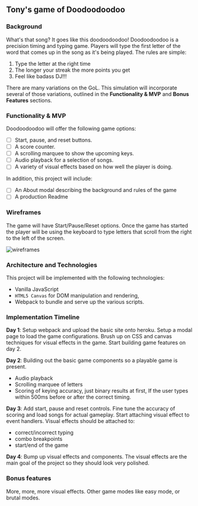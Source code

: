 ## Tony's game of Doodoodoodoo

### Background

What's that song? It goes like this doodoodoodoo! Doodoodoodoo is a precision timing and typing game.  Players will type the first letter of the word that comes up in the song as it's being played.  The rules are simple:

1) Type the letter at the right time
2) The longer your streak the more points you get
3) Feel like badass DJ!!!

There are many variations on the GoL.  This simulation will incorporate several of those variations, outlined in the **Functionality & MVP** and **Bonus Features** sections.

### Functionality & MVP  

Doodoodoodoo will offer the following game options:

- [ ] Start, pause, and reset buttons.
- [ ] A score counter.
- [ ] A scrolling marquee to show the upcoming keys.
- [ ] Audio playback for a selection of songs.
- [ ] A variety of visual effects based on how well the player is doing.

In addition, this project will include:

- [ ] An About modal describing the background and rules of the game
- [ ] A production Readme

### Wireframes

The game will have Start/Pause/Reset options.  Once the game has started the player will be using the keyboard to type letters that scroll from the right to the left of the screen.

![wireframes](images/game.png)

### Architecture and Technologies

This project will be implemented with the following technologies:

- Vanilla JavaScript
- `HTML5 Canvas` for DOM manipulation and rendering,
- Webpack to bundle and serve up the various scripts.


### Implementation Timeline

**Day 1**: Setup webpack and upload the basic site onto heroku.  Setup a modal page to load the game configurations. Brush up on CSS and canvas techniques for visual effects in the game. Start building game features on day 2.

**Day 2**: Building out the basic game components so a playable game is present.
- Audio playback
- Scrolling marquee of letters
- Scoring of keying accuracy, just binary results at first, If the user types within 500ms before or after the correct timing.

**Day 3**: Add start, pause and reset controls.  Fine tune the accuracy of scoring and load songs for actual gameplay.  Start attaching visual effect to event handlers. Visual effects should be attached to:
- correct/incorrect typing
- combo breakpoints
- start/end of the game

**Day 4**: Bump up visual effects and components.  The visual effects are the main goal of the project so they should look very polished.

### Bonus features

More, more, more visual effects. Other game modes like easy mode, or brutal modes.
